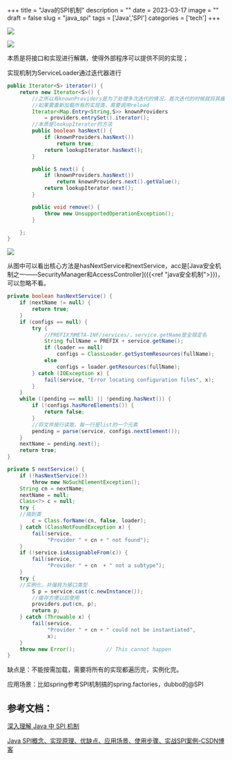 +++
title = "Java的SPI机制"
description = ""
date = 2023-03-17
image = ""
draft = false
slug = "java_spi"
tags = ['Java','SPI']
categories = ['tech']
+++

![](https://l8ut65fgfc.feishu.cn/space/api/box/stream/download/asynccode/?code=NjE1OWUxMGFjMWZiMGI3ZDkxYjk2M2IyYWRmYjFmZDZfZGFNQ3h4WU1oVFcyZUlYUVY3ZXhWUms3dVRjRzJScUhfVG9rZW46Qm1qRGJXU0RZb2l3VnV4SUJxTGNOTTJQbkZnXzE3MjMzMzkzNTk6MTcyMzM0Mjk1OV9WNA)

![](https://l8ut65fgfc.feishu.cn/space/api/box/stream/download/asynccode/?code=NjI3ODllMGU2NWFjYzNkYjg5NDE3MThhMTAzZjBhZTVfRFNoYkQ4ODlHdVJnUDBUUnZMNlB1ZEo0cUdGYVc5aDlfVG9rZW46VzlpV2JwOHVCb0pXdnN4M3YzeWNDUUVnblRlXzE3MjMzMzkzNTk6MTcyMzM0Mjk1OV9WNA)

本质是将接口和实现进行解耦，使得外部程序可以提供不同的实现；

实现机制为ServiceLoader通过迭代器进行

```Java
public Iterator<S> iterator() {
    return new Iterator<S>() {
        //之所以有knownProviders是为了处理多次迭代的情况，首次迭代的时候就将其缓存到了providers，
        //如果要重新加载所有的实现类，需要调用reload
        Iterator<Map.Entry<String,S>> knownProviders
            = providers.entrySet().iterator();
        //本质是lookupIterator的方法
        public boolean hasNext() {
            if (knownProviders.hasNext())
                return true;
            return lookupIterator.hasNext();
        }

        public S next() {
            if (knownProviders.hasNext())
                return knownProviders.next().getValue();
            return lookupIterator.next();
        }

        public void remove() {
            throw new UnsupportedOperationException();
        }

    };
}
```

![](https://l8ut65fgfc.feishu.cn/space/api/box/stream/download/asynccode/?code=ZjEwOGNkYjkwOTU4NzgyZGFhMDIyNzliNzI1YTYzYmZfSTJwZ0ZuWmdzVEJCM0ZieUltV1c1TWFBa0gwek9NYmlfVG9rZW46S1NySWJnRjM3b2xkdm54UDFoM2M2aUVEblZlXzE3MjMzMzkzNTk6MTcyMzM0Mjk1OV9WNA)

从图中可以看出核心方法是hasNextService和nextService，acc是[Java安全机制之一——SecurityManager和AccessController]({{<ref "java安全机制">}})，可以忽略不看。

```Java
private boolean hasNextService() {
    if (nextName != null) {
        return true;
    }
    if (configs == null) {
        try {
            //PREFIX为META-INF/services/，service.getName是全限定名
            String fullName = PREFIX + service.getName();
            if (loader == null)
                configs = ClassLoader.getSystemResources(fullName);
            else
                configs = loader.getResources(fullName);
        } catch (IOException x) {
            fail(service, "Error locating configuration files", x);
        }
    }
    while ((pending == null) || !pending.hasNext()) {
        if (!configs.hasMoreElements()) {
            return false;
        }
        //将文件按行读取，每一行是list的一个元素
        pending = parse(service, configs.nextElement());
    }
    nextName = pending.next();
    return true;
}

private S nextService() {
    if (!hasNextService())
        throw new NoSuchElementException();
    String cn = nextName;
    nextName = null;
    Class<?> c = null;
    try {
    //搞到类
        c = Class.forName(cn, false, loader);
    } catch (ClassNotFoundException x) {
        fail(service,
             "Provider " + cn + " not found");
    }
    if (!service.isAssignableFrom(c)) {
        fail(service,
             "Provider " + cn  + " not a subtype");
    }
    try {
    //实例化，并强转为接口类型
        S p = service.cast(c.newInstance());
        //缓存方便以后使用
        providers.put(cn, p);
        return p;
    } catch (Throwable x) {
        fail(service,
             "Provider " + cn + " could not be instantiated",
             x);
    }
    throw new Error();          // This cannot happen
}
```

缺点是：不能按需加载，需要将所有的实现都遍历完，实例化完。

应用场景：比如spring参考SPI机制搞的spring.factories，dubbo的@SPI

## 参考文档：

[深入理解 Java 中 SPI 机制](https://zhuanlan.zhihu.com/p/84337883)

[Java SPI概念、实现原理、优缺点、应用场景、使用步骤、实战SPI案例-CSDN博客](https://blog.csdn.net/qq_52423918/article/details/130968307)
